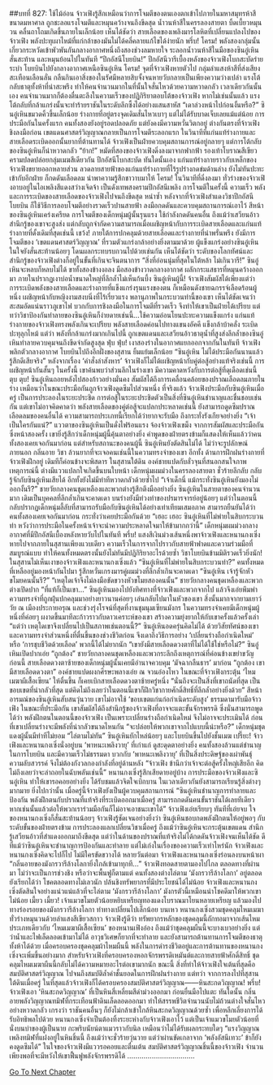 ##บทที่ 827: ใช้ไม้อ่อน
จ้าวเฟิงรู้สึกเหมือนว่าการโจมตีของตนเองตกเข้าไปภายในมหาสมุทรห้าสีขนาดมหาศาล ถูกชะลอแรงโจมตีและหมุนคว้างจนถึงขีดสุด
น้ำวนห้าสีในครรลองสายตา บิ้ดเบี้ยวหมุนวน คลื่นถาโถมเกิดขึ้นภายในเล็กน้อย
เห็นได้ชัดว่า สายเลือดของเพลิงมารโลหิตที่เปลี่ยนแปลงไปของจ้าวเฟิง พลังปะทุเผาไหม้ที่แก่กล้าของมันไม่ได้คลี่คลายแก้ไขได้ง่ายนัก
พรึ่บ! โครม!
พลังสองกลุ่มนั้นเกี่ยวกระหวัดเข้าพัวพันกันกลางอากาศหนึ่งถึงสองช่วงลมหายใจ ระลอกน้ำวนห้าสีในมือของซินอู๋เหิน สั่นสะท้าน และหมุนย้อนไปในทันที
“ปีกอัสนีโบยบิน!”
ปีกอัสนีวารีเบื้องหลังของจ้าวเฟิงโบกสะบัดร่ายระบำ โบยบินไปยังกลางอากาศเหนือซินอู๋เหิน
โครม!
จุดที่จ้าวเฟิงหายตัวไป กลุ่มลำแสงห้าสีที่ส่งเสียงสะเทือนเลือนลั่น กลืนกินเอาสิ่งของในรัศมีหลายสิบจั้งจนหายวับกลายเป็นเพียงความว่างเปล่า
แรงโต้กลับธาตุทั้งห้าที่น่าสะพรึง ทำให้คนจำนวนมากในที่นั้นใจสั่นไหวด้วยความหวาดกลัว
เวลาเดียวกันนั้นเอง คนจำนวนมากก็ต้องตื่นตะลึงในความเร็วของปฏิกิริยาตอบโต้ของจ้าวเฟิง
หากไม่เช่นนั้นแล้ว แรงโต้กลับที่กล้าแกร่งนั้นจะทำร้ายราชันในระดับลึกซึ้งได้อย่างแสนสาหัส
“เดาล่วงหน้าไปก่อนงั้นหรือ?”
ซินอู๋เหินขมวดคิ้วขึ้นเล็กน้อย ร่างกายที่อยู่ตรงจุดเดิมสั่นไหวเบาๆ แต่ไม่ได้รับบาดเจ็บเลยแม้แต่น้อย
การประมือกันในครั้งแรก คนทั้งสองยังอยู่รอดปลอดภัย แต่ยังคงมีความหวั่นวิตกอยู่
ต่างกันตรงที่จ้าวเฟิงชิงลงมือก่อน เขตแดนศาสตร์วิญญาณกลายเป็นการโจมตีระลอกแรก ในวินาทีที่แก่นแท้ร่างกายและสายเลือดระเบิดออกนั้นยากที่ต้านทานได้
จ้าวเฟิงเป็นฝ่ายควบคุมสถานการณ์อยู่กลายๆ แต่การโต้กลับของซินอู๋เหินก็น่าหวาดกลัว
“ย้าก!”
หมัดที่สองของจ้าวเฟิงดิ่งลงมาจากฟากฟ้า รองเท้าโบราณสีเขียวครามปลดปล่อยกลุ่มเมฆสีเดียวกัน ปีกอัสนีโบกสะบัด
ทันใดนั้นเอง แก่นแท้ร่างกายราวกับเหล็กของจ้าวเฟิงขยายออกหลายส่วน
ลวดลายสายฟ้าของแก่นแท้ร่างกายที่ไร้รูปร่างกดข่มด้านล่าง ยังไม่ทันปะทะเข้ากับอีกฝ่าย ก็กดดันเลือดลม นำพาความรู้สึกชาวาบมาให้
โครม!
ในวินาทีที่ดิ่งลงมา ทั่วร่างของจ้าวเฟิงอาบอยู่ในไอเพลิงสีแดงสว่างเจิดจ้า เป็นดังเทพสงครามปีกอัสนีเพลิง
การโจมตีในครั้งนี้ ความเร็ว พลัง และการระเบิดของสายเลือดของจ้าวเฟิงไปจนถึงขีดสุด
หนำซ้ำ หลังจากที่จ้าวเฟิงสำแดงวิชาปีกอัสนีโบยบิน ก็ใช้วิธีการลอบโจมตีอย่างรวดเร็วปานสายฟ้า ลงมือกดดันและควบคุมสถานการณ์เอาไว้
สีหน้าของซินอู๋เหินเคร่งเครียด การโจมตีของเด็กหนุ่มผู้นั้นรุนแรง ใช้กำลังกดดันคนอื่น
ถึงแม้ว่าเสวียนอ้าวสำนึกรู้ของเขาจะสูงส่ง แต่กลับถูกจำกัดความสามารถเมื่อเผชิญหน้ากับการระเบิดสายเลือดและแก่นแท้ร่างกายที่ดั้งเดิมที่สุดเช่นนี้
เชว้ง!
ภายใต้การปกคลุมด้วยสายเลือดและร่างกายที่น่าพรั่นพรึง ยังมีการโจมตีของ ‘เขตแดนศาสตร์วิญญาณ’ ที่รวมตัวแกร่งกล้าอย่างยิ่งตามมาด้วย
ผู้แข็งแกร่งอย่างซินอู๋เหิน ในใจยังสั่นสะท้านน้อยๆ โดนผลกระทบรบกวนไปด้วยเช่นกัน
เห็นได้ชัดว่า ระดับของโลกทัศน์และสำนึกรู้ของจ้าวเฟิงต่างก็อยู่ในขั้นที่เกินจะจินตนาการ
“สิ่งที่อ่อนนุ่มที่สุดในใต้หล้า ไม่เกินวารี!”
ซินอู๋เหินจะหลบก็หลบไม่ได้ ขาทั้งสองข้างงอลง มือสองข้างวาดกลางอากาศ ผลักกระแสธารที่หมุนคว้างออกมา ภายในปรากฏเงาบ่อน้ำขนาดใหญ่ที่ลึกล้ำไม่เห็นก้นบึ้ง
ซินอู๋เหินผู้นี้!
จ้าวเฟิงสัมผัสได้เพียงแต่ว่า การระเบิดพลังของสายเลือดและร่างกายที่แข็งแกร่งรุนแรงของตน ก็เหมือนดังชายฉกรรจ์เลือดร้อนผู้หนึ่ง เผชิญหน้ากับหญิงงามสงบนิ่งที่ไร้เรี่ยวแรง
พลานุภาพในกระบวนท่านี้ของเขา เห็นได้ชัดเจนว่าสะสมอัดแน่นราวภูเขาไฟ บวกกับการชิงลงมือในการโจมตีที่รวดเร็ว จึงทำให้เขาเป็นฝ่ายได้เปรียบ
แต่ทว่าวิชาป้องกันทำลายของซินอู๋เหินก็ง่ายดายเช่นนี้...ใช้ความอ่อนโยนปะทะความแข็งแกร่ง
แก่นแท้ร่างกายของจ้าวเฟิงทรงพลังเกินจะเปรียบ พลังสายเลือดค่อนไปทางแขนงอัคคี แข็งกล้าบ้าคลั่ง ระเบิดปะทุลุกไหม้
แต่ว่า
พลังที่กล้าแกร่งมากเกินไปนี้ ถูกเขตแดนและเสวียนอ้าวธาตุน้ำที่สูงส่งลึกล้ำของซินอู๋เหินทำลายควบคุมจนถึงขีดจำกัดสูงสุด
ฟุ่บ ฟุ่บ!
เงาสองร่างในอากาศแยกออกจากกันในทันที
จ้าวเฟิงพลิกตัวกลางอากาศ โบยบินไปถึงอีกฝั่งของสุสาน ยิ้มแย้มเล็กน้อย “ซินอู๋เหิน ไม่ได้ประมือกันนานแล้ว รู้สึกดีเสียจริง”
หลังจากเรื่อง ‘คำสั่งล่าสังหาร’ จ้าวเฟิงก็ไม่ได้เผชิญหน้ากับคู่ต่อสู้อย่างแท้จริงเช่นนี้
การเผชิญหน้ากันสั้นๆ ในครั้งนี้ เขาค้นพบว่าส่วนลึกในร่างเขา มีความคาดหวังกับการต่อสู้ที่ดุเดือดเช่นนี้
ตุบ ตุบ!
ซินอู๋เหินถอยหลังไปสองก้าวอย่างมั่นคง สัมผัสได้ถึงการเคลื่อนคล้อยของปราณเลือดลมภายในร่าง เหมือนว่าในขณะประมือกันถูกจ้าวเฟิงดูดซึมไปส่วนหนึ่ง
ที่จริงแล้ว
จ้าวเฟิงประมือกับซินอู๋เหินเมื่อครู่ เป็นการประลองในระยะประชิด
การต่อสู้ในระยะประชิดตัวเป็นสิ่งที่ซินอู๋เหินชำนาญและชื่นชอบเช่นกัน
แต่เขาไม่อาจคิดคาดว่า พลังสายเลือดของคู่ต่อสู้จะแปลกประหลาดเช่นนี้ ยังสามารถดูดซึมปราณเลือดลมของคนอื่นได้
ความสามารถประเภทนี้เรียกได้ว่ายากจะรับมือ ถึงกระทั่งรังเกียจอย่างยิ่ง
“เจ้าเป็นใครกันแน่?”
แววตาของซินอู๋เหินเป็นดั่งไฟร้อนแรง จ้องจ้าวเฟิงเขม็ง
จากการสัมผัสและประมือกันซึ่งหน้าสองครั้ง เขายิ่งรู้สึกว่าเด็กหนุ่มผู้นี้คุ้นตาอย่างยิ่ง
คำพูดของฝ่ายตรงข้ามก็แสดงให้เห็นแล้วว่าคนทั้งสองเคยเจอกันมาก่อน
แต่สำหรับสถานะของคนผู้นี้ ซินอู๋เหินยังตัดสินไม่ได้
ไม่ว่าจะรูปลักษณ์ภายนอก กลิ่นอาย วิชา ล้วนยากที่จะเจอคนเช่นนี้ในความทรงจำของเขา
อีกทั้ง ด้านการฝึกฝนร่างกายที่จ้าวเฟิงฝึกอยู่ เดิมทีก็ค่อนข้างจะพิสดาร
ในสุสานใต้ดิน
องค์ชายแปดกับลั่วจุนที่สนอกสนใจภาพเหตุการณ์นี้ ต่างมีแววแปลกใจเกิดขึ้นบนใบหน้า
เด็กหนุ่มผมม่วงในครรลองสายตา ชั่วร้ายลึกลับ กลับรู้จักกับซินอู๋เหินเสียได้ อีกทั้งยังไม่มีท่าทีหวาดกลัวด้วยซ้ำไป
“เจ้าเด็กนี่ แม้กระทั่งซินอู๋เหินยังมองไม่ออกงั้นรึ?”
ชายวัยกลางคนชุดเหลืองและพวกต่างรู้สึกตึงมืออย่างยิ่ง
ซินอู๋เหินในสายตาของคนจำนวนมาก เดิมเป็นบุคคลที่ลึกล้ำเกินจะคาดเดา บนร่างยังมีท่วงท่าของปรมารจารย์อยู่น้อยๆ
แต่ว่าในตอนนี้ กลับปรากฏเด็กหนุ่มลี้ลับที่สามารถรับมือกับซินอู๋เหินได้อย่างเท่าเทียมเสมอภาค
สามารถยืนยันได้ว่า คนทั้งสองเคยเจอกันมาก่อน กระทั่งว่าเคยประมือกันด้วย
“เฮอะ เฮอะ ซินอู๋เหินที่ไม่พ่ายในสิบกระบวนท่า หวังว่าการประมือในครั้งหน้าเจ้าจะนำความประหลาดใจมาให้ข้ามากกว่านี้”
เด็กหนุ่มผมม่วงกลางอากาศที่มีปีกอัสนีเบื้องหลังหายวับไปในทันที
พรึ่บ!
แสงสีเงินม่วงเส้นหนึ่งพาจ้าวเฟิงและหนานกงเซิ่งหายไปจากภายในสุสานเพียงแวบเดียว
ความเร็วในการจากไปราวกับสายฟ้าฟาดและความร่วมมือที่สมบูรณ์แบบ ทำให้คนทั้งหมดตรงนั้นยังไม่ทันมีปฎิกิริยาอะไรด้วยซ้ำ วิชาโบยบินข้ามมิติรวดเร็วยิ่งนัก!
ในสุสานไม่เห็นเงาของจ้าวเฟิงและหนานกงเซิ่งแล้ว
“ซินอู๋เหินที่ไม่พ่ายในสิบกระบวนท่า?”
คนทั้งหมดที่เหลืออยู่มองหน้ากันไปมา รู้สึกหวั่นเกรงมารคู่ผมม่วงที่ลึกล้ำเกินจะคาดเดา
“ซินอู๋เหิน เจ้ารู้จักหัวขโมยคนนั้นรึ?”
“เหตุใดเจ้าจึงไม่ลงมือขัดขวางหัวขโมยสองคนนั้น”
ชายวัยกลางคนชุดเหลืองและพวกต่างเปิดปาก
“ที่แท้ก็เป็นเขา…”
ซินอู๋เหินมองไปยังทิศทางที่จ้าวเฟิงและพวกจากไป แล้วจึงเอ่ยพึมพำ
ความทรงจำที่ถูกฝุ่นปกคลุมมาอย่างยาวนานค่อยๆ เล่นกลับไปมาในหัวของเขา
สิ่งนั้นมากจากยามเยาว์วัย ณ เมืองประกายอรุณ และช่วงรุ่งโรจน์ที่สุดที่งานชุมนุมเซียนมังกร
ในความทรงจำเคยมีเด็กหนุ่มผู้หนึ่งที่ค่อยๆ ผงาดขึ้นมาทีละก้าวราวกับดาวเคราะห์ของเขา สร้างความยุ่งยากให้กับเขาครั้งแล้วครั้งเล่า
“แต่ว่า เหตุใดเขาจึงเปลี่ยนไปเป็นสภาพเช่นตอนนี้?”
ซินอู๋เหินอดครุ่นคิดไม่ได้
ด้วยวิสัยทัศน์ของเขาและความทรงจำส่วนหนึ่งที่ตื่นขึ้นของช่วงชีวิตก่อน จึงเดาถึงวิธีการอย่าง ‘เปลี่ยนร่างถือกำเนิดใหม่’ หรือ ‘การชุบชีวิตด้วยเลือด’ พวกนี้ได้ไม่ยากนัก
“เขายังมีสายเลือดดวงตาที่ไม่ได้ใช้ใช่หรือไม่?”
ซินอู๋เหินเปิดปากเอ่ย
“ถูกต้อง” ชายวัยกลางคนชุดเหลืองและพวกระลึกถึงเหตุการณ์ที่ค่อนข้างเขย่าขวัญ
ก่อนนี้ สายเลือดดวงตาซ้ายของเด็กหนุ่มผู้นั้นเคยมีอำนาจควบคุม ‘มัจฉากลืนธาร’ มาก่อน
“ถูกต้อง เขามีสายเลือดดวงตา”
องค์ชายแปดผงกศีรษะพลางเอ่ย
ณ จวนอ๋องโหว ในขณะที่จ้าวเฟิงกระตุ้น ‘ไหมเมฆาผีเสื้อเซียน’ ให้ตื่นขึ้น ก็เคยเบิกสายเลือดดวงตาซ้ายครู่หนึ่ง
“นั่นถึงจะเป็นสิ่งที่เขาถนัดที่สุด เป็นขอบเขตที่น่ากลัวที่สุด แต่คิดไม่ถึงเลยว่าในตอนนี้เขาก็ฝึกวิชากายศักดิ์สิทธิ์ที่ลึกล้ำอย่างยิ่งด้วย”
สีหน้าอารมณ์ของซินอู๋เหินสับสนวุ่นวาย
เขาไม่อาจใช้ ‘ขอบเขตแก่นก่อกำเนิดระดับสูง’ ธรรมดามารับมือจ้าวเฟิง
ในขณะที่ประมือกัน เขาสัมผัสได้ถึงสำนึกรู้ของจ้าวเฟิงที่อาจจะแตะขั้นจักรพรรดิ
ซึ่งนั่นสามารถพูดได้ว่า
พลังฝึกตนในตอนนี้ของจ้าวเฟิง เป็นเพราะเปลี่ยนร่างถือกำเนิดใหม่ จึงไม่อาจจะประเมินได้ ก่อนที่เขาเปลี่ยนร่างจะมีพลังที่น่ากลัวขนาดไหนกัน
“จะปล่อยให้พวกเขาจากไปแบบนี้น่ะหรือ?”
เด็กหนุ่มชุดแดงผู้นั้นมีท่าทีไม่ยอม
“ไล่ตามไม่ทัน”
ซินอู๋เหินยักไหล่น้อยๆ และโบยบินขึ้นไปยังชั้นเมฆ
เปรี๊ยะ!
จ้าวเฟิงและหนานกงเซิ่งนั่งอยู่บน ‘พาหนะเพลิงวายุ’ ที่เก่าแก่ ดูสะดุดตาอย่างยิ่ง
คนทั้งสองล้วนแต่ชำนาญในการโบยบิน และมีความเร็วไม่ธรรมดา บวกกับ ‘พาหนะเพลิงวายุ’ ที่เป็นสิ่งประดิษฐ์ของเผ่าพันธุ์ความลับสวรรค์ จึงไม่ต้องกังวลกองกำลังที่อยู่ด้านหลัง
“จ้าวเฟิง ข้านึกว่าเจ้าจะต่อสู้ครั้งใหญ่เสียอีก คิดไม่ถึงเลยว่าจะล่าถอยในฉับพลันเช่นนี้”
หนานกงเซิ่งรู้สึกเสียดายอยู่บ้าง
การประมือของจ้าวเฟิงและซินอู๋เหิน ทำให้เขารอคอยอย่างยิ่ง ได้รับชมแล้วจิตใจเบิกบาน ในเวลาเดียวกันยังสามารถเรียนรู้สิ่งต่างๆ มากมาย
ยิ่งไปกว่านั้น เมื่อครู่นี้จ้าวเฟิงยังเป็นผู้ควบคุมสถานการณ์
“ซินอู๋เหินชำนาญการทำลายและป้องกัน พลังฝึกตนกับปราณที่แท้จริงที่ระเบิดออกมาเมื่อครู่ สามารถกดดันคนขั้นราชันได้เลยทีเดียว หากเช่นนั้นแล้วต่อให้พวกเราร่วมมือกันก็ไม่อาจเอาชนะเขาได้”
จ้าวเฟิงเอ่ยเรียบๆ
ทันทีที่เอ่ยจบ ใจของหนานกงเซิ่งก็สั่นสะท้านน้อยๆ
จ้าวเฟิงรู้ชัดเจนอย่างยิ่งว่า ซินอู๋เหินชอบกดพลังฝึกตนให้อยู่พอๆ กับระดับขั้นของฝ่ายตรงข้าม
การประลองแลกเปลี่ยนวิชาเมื่อครู่ ถึงแม้ว่าซินอู๋เหินจะกระตุ้นเขตแดน สำนึกรู้เสวียนอ้าวที่สำแดงออกมาถึงขีดสุด แต่ว่าในด้านของปราณที่แท้จริงไม่ได้กดดันจ้าวเฟิงจนเห็นได้ชัด
ดีที่แม้ว่าซินอู๋เหินจะชำนาญการป้องกันและทำลาย แต่ไม่เก่งในเรื่องของความเร็วเท่าไหร่นัก
จ้าวเฟิงและหนานกงเซิ่งคิดจะไปก็ไป ไม่มีใครขัดขวางได้
หลายวันต่อมา
จ้าวเฟิงและหนานกงเซิ่งร่อนลงบนหน้าผา
“กลิ่นอายของมังกรวารีล้างโลกายิ่งใกล้เข้ามาทุกที…” จ้าวเฟิงทอดสายตามองไปไกล
ตลอดทางที่ผ่านมา ไม่ว่าจะเป็นการช่วงชิง หรือว่าจะพื้นฟูก็ตามแต่ คนทั้งสองต่างไล่ตาม ‘มังกรวารีล้างโลกา’ อยู่ตลอด
ยังเรียกได้ว่า โชคตลอดทางไม่เลวนัก ปล้นชิงทรัพยากรที่มีประโยชน์ได้ไม่น้อย
จ้าวเฟิงและหนานกงเซิ่งตัดสินใจอย่างแน่วแน่แล้วที่จะไล่ตาม ‘มังกรวารีล้างโลกา’ มังกรตัวนี้เหมือนนำโชคดีมาให้พวกเขาไม่น้อย
เมี้ยว เมี้ยว!
เจ้าแมวขโมยตัวน้อยหยิบเหรียญทองแดงโบราณมาโยนหลายเหรียญ แล้วมองไปทางร่องรอยของมังกรวารีล้างโลกา ท่าทางเปลี่ยนไปเล็กน้อย
บนเหว
หนานกงเซิ่งสวมชุดคลุมไหมเมฆา ทั่วร่างหมุนวนด้วยลำแสงสีเขียวสกาว
จ้าวเฟิงรู้ดีว่า ทรัพยากรหลักของชุดคลุมนี้ถักทอมาจากเส้นไหมประเภทเดียวกับ ‘ไหมเมฆาผีเสื้อเซียน’ ของหนานเฟิงอ๋อง
ถึงแม้ว่าชุดคลุมผืนนี้จะบางเบาอย่างยิ่ง แต่ว่าน้ำและไฟเล็ดลอดเข้ามาไม่ได้ อาวุธวิเศษก็ยากที่จะทำลาย และยังสามารถต้านทานการโจมตีของธาตุทั้งห้าได้ด้วย
เมื่อครอบครองชุดคลุมผ้าไหมผืนนี้ พลังในการดำรงชีวิตอยู่และการต้านทานของหนานกงเซิ่งจะเพิ่มขึ้นอย่างมาก
สำหรับจ้าวเฟิงที่ครอบครองหอกจักรพรรดิเหมันต์และกายสายฟ้าศักดิ์สิทธิ์ ชุดคลุมไหมเมฆาผืนนี้กลับไม่ได้ความหมายอะไรต่อเขามากนัก
ขณะนี้
สิ่งที่ทำให้จ้าวเฟิงใจเต้นที่สุดคือสมบัติศาสตร์วิญญาณ ไปจนถึงสมบัติล้ำค่าชั้นยอดในการฝึกฝนร่างกาย
แต่ทว่า จากการลงไปที่สุสานใต้ดินเมื่อครู่ ในที่สุดแล้วจ้าวเฟิงก็ได้ครอบครองสมบัติศาสตร์วิญญาณ——หินสะกดวิญญาณ!
พรึ่บ!
จ้าวเฟิงเอา ‘หินสะกดวิญญาณ’ ที่เป็นหินสี่เหลี่ยมสีดำม่วงออกมา ก่อนยื่นมือไปแตะ
ทันใดนั้น กลิ่นอายพลังวิญญาณทมิฬที่กระเทือนฟ้าดินเล็ดลอดออกมา ทำให้สรรพชีวิตจำนวนนับไม่ถ้วนต่างใจสั่นไหวอย่างหวาดกลัว
เกรงว่า ราชันคนอื่นๆ ก็ยังไม่กล้าเข้าใกล้หินสะกดวิญญาณด้วยซ้ำ
เพื่อหลีกเลี่ยงการได้รับอิทธิพลไปด้วย หนานกงเซิ่งจำเป็นต้องทิ้งระยะห่างกับจ้าวเฟิงเอาไว้
แต่เป็นเจ้าแมวขโมยตัวน้อยที่นั่งบนบ่าของผู้เป็นนาย กะพริบนัยน์ตาแมวราวกับนิล เหมือนว่าไม่ได้รับผลกระทบใดๆ
“แรงวิญญาณเพลิงทมิฬที่แฝงอยู่ในหินชิ้นนี้ ถึงแม้ว่าจะชั่วร้ายวุ่นวาย แต่ว่าผ่านขัดเกลาจาก ‘พลังอัสนีเทวะ’ ข้าก็ยังคงดูดซึมได้”
ในใจของจ้าวเฟิงมีแววรอคอยและตื่นเต้น
สมบัติศาสตร์วิญญาณชิ้นนี้ของจ้าวเฟิง จำนวนเพียงพอที่จะมีหวังให้เขาฟื้นฟูพลังจักรพรรดิได้
.................................


[Go To Next Chapter]( ./65.md)